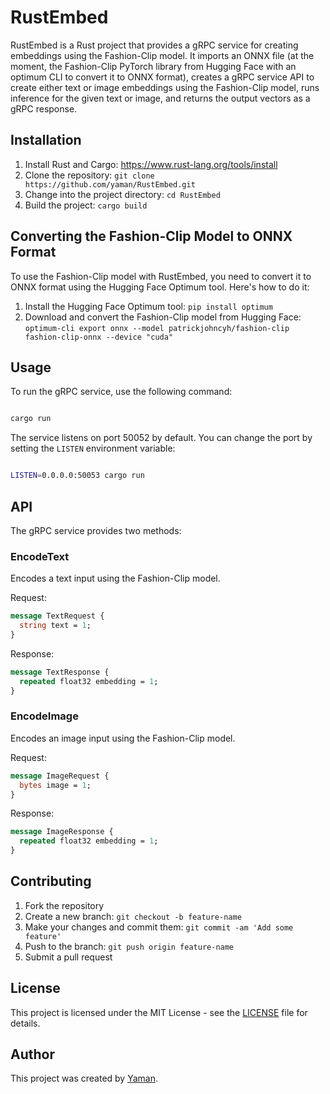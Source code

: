 # RustEmbed

RustEmbed is a Rust project that provides a gRPC service for creating embeddings using the Fashion-Clip model. It imports an ONNX file (at the moment, the Fashion-Clip PyTorch library from Hugging Face with an optimum CLI to convert it to ONNX format), creates a gRPC service API to create either text or image embeddings using the Fashion-Clip model, runs inference for the given text or image, and returns the output vectors as a gRPC response.

## Installation

1. Install Rust and Cargo: https://www.rust-lang.org/tools/install
2. Clone the repository: `git clone https://github.com/yaman/RustEmbed.git`
3. Change into the project directory: `cd RustEmbed`
4. Build the project: `cargo build`

## Converting the Fashion-Clip Model to ONNX Format

To use the Fashion-Clip model with RustEmbed, you need to convert it to ONNX format using the Hugging Face Optimum tool. Here's how to do it:

1. Install the Hugging Face Optimum tool: `pip install optimum`
2. Download and convert the Fashion-Clip model from Hugging Face: `optimum-cli export onnx --model patrickjohncyh/fashion-clip fashion-clip-onnx --device "cuda"`

## Usage

To run the gRPC service, use the following command:

```bash

cargo run

```

The service listens on port 50052 by default. You can change the port by setting the `LISTEN` environment variable:

```bash

LISTEN=0.0.0.0:50053 cargo run

```

## API

The gRPC service provides two methods:

### EncodeText

Encodes a text input using the Fashion-Clip model.

Request:

```protobuf
message TextRequest {
  string text = 1;
}
```

Response:

```protobuf
message TextResponse {
  repeated float32 embedding = 1;
}
```

### EncodeImage

Encodes an image input using the Fashion-Clip model.

Request:

```protobuf
message ImageRequest {
  bytes image = 1;
}
```

Response:

```protobuf
message ImageResponse {
  repeated float32 embedding = 1;
}
```

## Contributing

1. Fork the repository
2. Create a new branch: `git checkout -b feature-name`
3. Make your changes and commit them: `git commit -am 'Add some feature'`
4. Push to the branch: `git push origin feature-name`
5. Submit a pull request

## License

This project is licensed under the MIT License - see the [LICENSE](LICENSE) file for details.

## Author

This project was created by [Yaman](https://github.com/yaman).
